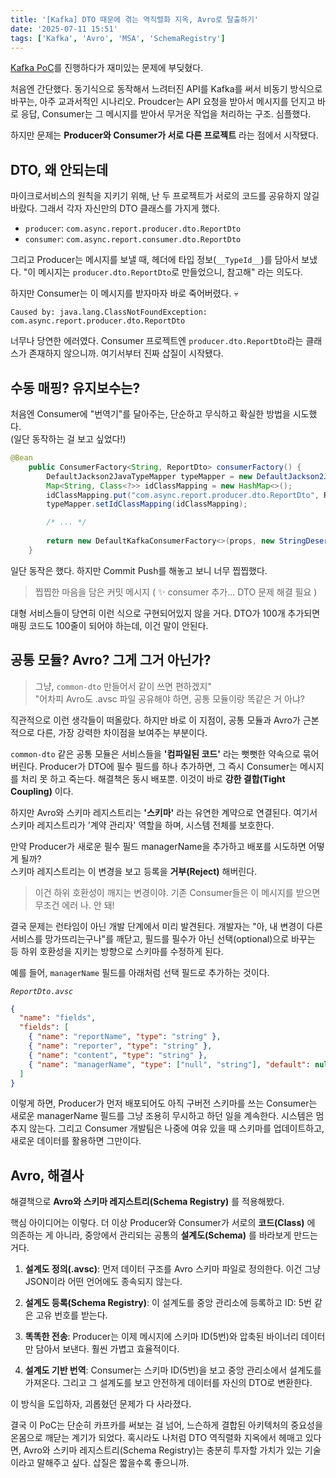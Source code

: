 ```yaml
---
title: '[Kafka] DTO 때문에 겪는 역직렬화 지옥, Avro로 탈출하기'
date: '2025-07-11 15:51'
tags: ['Kafka', 'Avro', 'MSA', 'SchemaRegistry']
---
```


[Kafka PoC](https://github.com/Yseek/kafka-reporter-poc)를 진행하다가 재미있는 문제에 부딪혔다.

처음엔 간단했다. 동기식으로 동작해서 느려터진 API를 Kafka를 써서 비동기 방식으로 바꾸는, 아주 교과서적인 시나리오. Proudcer는 API 요청을 받아서 메시지를 던지고 바로 응답, Consumer는 그 메시지를 받아서 무거운 작업을 처리하는 구조. 심플했다.

하지만 문제는 **Producer와 Consumer가 서로 다른 프로젝트** 라는 점에서 시작됐다.

## DTO, 왜 안되는데 

마이크로서비스의 원칙을 지키기 위해, 난 두 프로젝트가 서로의 코드를 공유하지 않길 바랐다. 그래서 각자 자신만의 DTO 클래스를 가지게 했다.

- `producer`: `com.async.report.producer.dto.ReportDto`
- `consumer`: `com.async.report.consumer.dto.ReportDto`

그리고 Producer는 메시지를 보낼 때, 헤더에 타입 정보(`__TypeId__`)를 담아서 보냈다. "이 메시지는 `producer.dto.ReportDto`로 만들었으니, 참고해" 라는 의도다.

하지만 Consumer는 이 메시지를 받자마자 바로 죽어버렸다. 💀

```text
Caused by: java.lang.ClassNotFoundException: com.async.report.producer.dto.ReportDto
```

너무나 당연한 에러였다. Consumer 프로젝트엔 `producer.dto.ReportDto`라는 클래스가 존재하지 않으니까. 여기서부터 진짜 삽질이 시작됐다.

## 수동 매핑? 유지보수는?

처음엔 Consumer에 "번역기"를 달아주는, 단순하고 무식하고 확실한 방법을 시도했다.  
(일단 동작하는 걸 보고 싶었다!)

```java
@Bean
    public ConsumerFactory<String, ReportDto> consumerFactory() {
        DefaultJackson2JavaTypeMapper typeMapper = new DefaultJackson2JavaTypeMapper();
        Map<String, Class<?>> idClassMapping = new HashMap<>();
        idClassMapping.put("com.async.report.producer.dto.ReportDto", ReportDto.class);
        typeMapper.setIdClassMapping(idClassMapping);

        /* ... */
        
        return new DefaultKafkaConsumerFactory<>(props, new StringDeserializer(), deserializer);
    }
```

일단 동작은 했다. 하지만 Commit Push를 해놓고 보니 너무 찝찝했다. 
> 찝찝한 마음을 담은 커밋 메시지 ( ✨ consumer 추가... DTO 문제 해결 필요 ) 

대형 서비스들이 당연히 이런 식으로 구현되어있지 않을 거다. DTO가 100개 추가되면 매핑 코드도 100줄이 되어야 하는데, 이건 말이 안된다.

## 공통 모듈? Avro? 그게 그거 아닌가?

>그냥, `common-dto` 만들어서 같이 쓰면 편하겠지"  
>"어차피 Avro도 .avsc 파일 공유해야 하면, 공통 모듈이랑 똑같은 거 아냐?

직관적으로 이런 생각들이 떠올랐다. 하지만 바로 이 지점이, 공통 모듈과 Avro가 근본적으로 다른, 가장 강력한 차이점을 보여주는 부분이다.

`common-dto` 같은 공통 모듈은 서비스들을 **'컴파일된 코드'** 라는 뻣뻣한 약속으로 묶어버린다. Producer가 DTO에 필수 필드를 하나 추가하면, 그 즉시 Consumer는 메시지를 처리 못 하고 죽는다. 해결책은 동시 배포뿐. 이것이 바로 **강한 결합(Tight Coupling)** 이다.

하지만 Avro와 스키마 레지스트리는 **'스키마'** 라는 유연한 계약으로 연결된다. 여기서 스키마 레지스트리가 '계약 관리자' 역할을 하며, 시스템 전체를 보호한다.

만약 Producer가 새로운 필수 필드 managerName을 추가하고 배포를 시도하면 어떻게 될까?  
스키마 레지스트리는 이 변경을 보고 등록을 **거부(Reject)** 해버린다.

> 이건 하위 호환성이 깨지는 변경이야. 기존 Consumer들은 이 메시지를 받으면 무조건 에러 나. 안 돼!

결국 문제는 런타임이 아닌 개발 단계에서 미리 발견된다. 개발자는 "아, 내 변경이 다른 서비스를 망가뜨리는구나"를 깨닫고, 필드를 필수가 아닌 선택(optional)으로 바꾸는 등 하위 호환성을 지키는 방향으로 스키마를 수정하게 된다.

예를 들어, `managerName` 필드를 아래처럼 선택 필드로 추가하는 것이다.

_`ReportDto.avsc`_
```json
{
  "name": "fields",
  "fields": [
    { "name": "reportName", "type": "string" },
    { "name": "reporter", "type": "string" },
    { "name": "content", "type": "string" },
    { "name": "managerName", "type": ["null", "string"], "default": null }
  ]
}
```

이렇게 하면, Producer가 먼저 배포되어도 아직 구버전 스키마를 쓰는 Consumer는 새로운 managerName 필드를 그냥 조용히 무시하고 하던 일을 계속한다. 시스템은 멈추지 않는다. 그리고 Consumer 개발팀은 나중에 여유 있을 때 스키마를 업데이트하고, 새로운 데이터를 활용하면 그만이다.

## Avro, 해결사

해결책으로 **Avro와 스키마 레지스트리(Schema Registry)** 를 적용해봤다.

핵심 아이디어는 이렇다. 더 이상 Producer와 Consumer가 서로의 **코드(Class)** 에 의존하는 게 아니라, 중앙에서 관리되는 공통의 **설계도(Schema)** 를 바라보게 만드는 거다.

1. **설계도 정의(.avsc)**: 먼저 데이터 구조를 Avro 스키마 파일로 정의한다. 이건 그냥 JSON이라 어떤 언어에도 종속되지 않는다.

2. **설계도 등록(Schema Registry)**: 이 설계도를 중앙 관리소에 등록하고 ID: 5번 같은 고유 번호를 받는다.

3. **똑똑한 전송**: Producer는 이제 메시지에 스키마 ID(5번)와 압축된 바이너리 데이터만 담아서 보낸다. 훨씬 가볍고 효율적이다.

4. **설계도 기반 번역**: Consumer는 스키마 ID(5번)을 보고 중앙 관리소에서 설계도를 가져온다. 그리고 그 설계도를 보고 안전하게 데이터를 자신의 DTO로 변환한다.

이 방식을 도입하자, 괴롭혔던 문제가 다 사라졌다.

결국 이 PoC는 단순히 카프카를 써보는 걸 넘어, 느슨하게 결합된 아키텍처의 중요성을 온몸으로 깨닫는 계기가 되었다. 혹시라도 나처럼 DTO 역직렬화 지옥에서 헤매고 있다면, Avro와 스키마 레지스트리(Schema Registry)는 충분히 투자할 가치가 있는 기술이라고 말해주고 싶다. 삽질은 짧을수록 좋으니까.